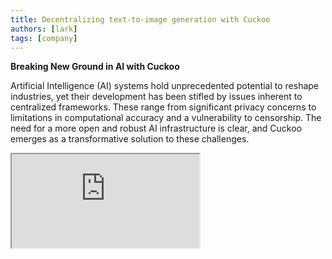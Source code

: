 ```yaml
---
title: Decentralizing text-to-image generation with Cuckoo
authors: [lark]
tags: [company]
---
```


**Breaking New Ground in AI with Cuckoo**

Artificial Intelligence (AI) systems hold unprecedented potential to reshape industries, yet their development has been stifled by issues inherent to centralized frameworks. These range from significant privacy concerns to limitations in computational accuracy and a vulnerability to censorship. The need for a more open and robust AI infrastructure is clear, and Cuckoo emerges as a transformative solution to these challenges.

<div style={{ position: "relative", paddingTop: "56.25%" }}>
  <iframe
    src="https://customer-wmy0lgubd5pjy3fx.cloudflarestream.com/d5b2ca9a50526dd1151e5126cd212dcd/iframe?poster=https%3A%2F%2Fcustomer-wmy0lgubd5pjy3fx.cloudflarestream.com%2Fd5b2ca9a50526dd1151e5126cd212dcd%2Fthumbnails%2Fthumbnail.jpg%3Ftime%3D%26height%3D600"
    loading="lazy"
    style={{
      border: "none",
      position: "absolute",
      top: 0,
      left: 0,
      height: "100%",
      width: "100%"
    }}
    allow="accelerometer; gyroscope; autoplay; encrypted-media; picture-in-picture;"
    allowFullScreen="true"
  />
</div>


### Why are we building the Cuckoo Platform?

Cuckoo represents an innovative leap forward, establishing a decentralized AI infrastructure that fosters a community-driven governance model. This approach addresses the critical aspects of safety, funding, strategic alignment, and the sustainable evolution of AI models, paving the way for a new era of decentralized intelligence.

#### Overcoming Censorship

Cuckoo enables breakthroughs in accessibility, allowing AI applications to transcend geographical limits and evade restrictive networks, thus democratizing access to cutting-edge AI technologies worldwide.

#### Prioritizing Privacy

At the heart of Cuckoo's ethos is the commitment to user privacy, achieved through advanced statistical and cryptographic methods that maintain high performance while safeguarding user data.

#### Ensuring Trust through Comprehensive Verification

Cuckoo introduces rigorous validation protocols that enhance the authenticity and reliability of results produced by AI models, regardless of their complexity or foundational nature.

### Technical Decentralization of AI with Cuckoo

#### The Cuckoo AI Ecosystem

Leveraging blockchain technology, the Cuckoo AI ecosystem distributes AI tasks across a network of Miners while Coordinators oversee the quality and relevance of the outputs. The ecosystem operates on Cuckoo Pay, a blockchain-based payment system that facilitates smooth transactions within the platform.



<img src="/img/cuckoo-ai-architecture.webp" className="rounded border-2" alt="Cuckoo Decentralized Multimodal AI Platform"/>



#### Key Components of the Cuckoo Ecosystem

- **Miners**: Entities that execute AI tasks using their computational resources.
- **App Builders (Coordinator Nodes)**: Developers who create AI applications and manage task distribution and quality control.
- **Stakers**: Participants who stake tokens to support trustworthy Miners and coordinators.
- **Staking Contract**: A smart contract where Miners and coordinators register and are voted upon by stakers.
- **Blob Storage**: A decentralized solution for storing AI task outputs.
- **Cuckoo Pay**: The payment system for all transactions within the Cuckoo ecosystem.

### Workflow

1. **Registration and Staking**: Miners and App Builders register with the staking contract and stake tokens.
2. **Task Assignment**: Coordinators assign tasks to Miners, who then execute the tasks and upload the results to Blob Storage.
3. **Validation and Payment**: Coordinators validate the results and initiate payments through Cuckoo Pay.
4. **Governance and Compliance**: The platform includes mechanisms like slashing conditions to handle non-compliance and ensure the ecosystem's integrity.

### How to get started?

For AI users, go to https://cuckoo.network/tg. Claim your free points with `/faucet` and then `/imagine <prompt>` the image you want to generate.

> \- /tip \<0x.. or @username\> \<amount\> : tip the recipient address or telegram @username
>
> \- /balance : show the balance of the current account's wallet
>
> \- /imagine \<prompt\> : generate image according to your prompt
>
> \- /faucet : claim your daily free points

<img src="https://cuckoo-network.b-cdn.net/cuckoo-telegram.webp" className="rounded border-2" alt="Cuckoo Decentralized Multimodal AI Platform"/>

For miners and AI App builders, subscribe to the following newsletter for future updates.

<iframe
src="https://cuckoonetwork.substack.com/embed"
width={480}
height={320}
style={{ border: "1px solid #EEE", background: "white" }}
frameBorder={0}
scrolling="no"
/>


### Conclusion

Cuckoo is not just a platform but a paradigm shift in how AI is developed and deployed, emphasizing decentralization, privacy, and community governance. By transforming the landscape of AI development, Cuckoo sets the stage for a more equitable and accessible technological future.

Cuckoo's open infrastructure champions an AI future that is more inclusive, secure, and efficient, promising profound impacts across various sectors and global markets.
